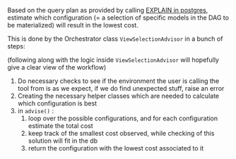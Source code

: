 Based on the query plan as provided by calling [EXPLAIN in postgres](https://www.postgresql.org/docs/current/sql-explain.html), estimate which configuration (= a selection of specific models in the DAG to be materialized) will result in the lowest cost. 

This is done by the Orchestrator class `ViewSelectionAdvisor` in a bunch of steps:

(following along with the logic inside `ViewSelectionAdvisor` will hopefully give a clear view of the workflow)

1. Do necessary checks to see if the environment the user is calling the tool from is as we expect, if we do find unexpected stuff, raise an error
2. Creating the necessary helper classes which are needed to calculate which configuration is best
3. in `advise()` :
    1. loop over the possible configurations, and for each configuration estimate the total cost
    2. keep track of the smallest cost observed, while checking of this solution will fit in the db
    3. return the configuration with the lowest cost associated to it